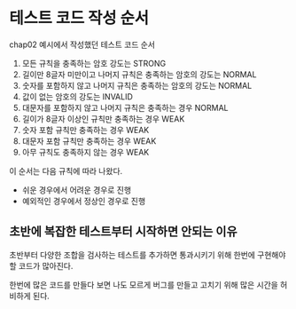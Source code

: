 # 테스트 코드 작성 순서

chap02 예시에서 작성했던 테스트 코드 순서

1. 모든 규칙을 충족하는 암호 강도는 STRONG
2. 길이만 8글자 미만이고 나머지 규칙은 충족하는 암호의 강도는 NORMAL
3. 숫자를 포함하지 않고 나머지 규칙은 충족하는 암호의 강도는 NORMAL
4. 값이 없는 암호의 강도는 INVALID
5. 대문자를 포함하지 않고 나머지 규칙은 충족하는 경우 NORMAL
6. 길이가 8글자 이상인 규칙만 충족하는 경우 WEAK
7. 숫자 포함 규칙만 충족하는 경우 WEAK
8. 대문자 포함 규칙만 충족하는 경우 WEAK
9. 아무 규칙도 충족하지 않는 경우 WEAK

이 순서는 다음 규칙에 따라 나왔다.

- 쉬운 경우에서 어려운 경우로 진행
- 예외적인 경우에서 정상인 경우로 진행

## 초반에 복잡한 테스트부터 시작하면 안되는 이유

초반부터 다양한 조합을 검사하는 테스트를 추가하면 통과시키기 위해 한번에 구현해야 할 코드가 많아진다.

한번에 많은 코드를 만들다 보면 나도 모르게 버그를 만들고 고치기 위해 많은 시간을 허비하게 된다.

